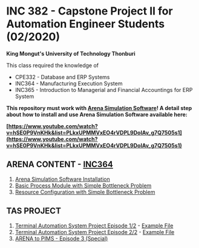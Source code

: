 # INC 382 - Capstone Project II for Automation Engineer Students (02/2020)

**King Mongut's University of Technology Thonburi**

This class required the knowledge of
- CPE332 - Database and ERP Systems
- INC364 - Manufacturing Execution System
- INC365 - Introduction to Managerial and Financial Accountings for ERP System

**This repository must work with [Arena Simulation Software](https://www.arenasimulation.com/)! A detail step about how to install and use Arena Simulation Software available here:**

**[https://www.youtube.com/watch?v=hSE0P9VnKHk&list=PLkxUPMMVxEO4rVDPL9DolAv_g7Q7505s1](https://www.youtube.com/watch?v=hSE0P9VnKHk&list=PLkxUPMMVxEO4rVDPL9DolAv_g7Q7505s1)**

## ARENA CONTENT - [INC364](https://github.com/pchulla/INC364-2019)

1. [Arena Simulation Software Installation](https://youtu.be/hSE0P9VnKHk)
2. [Basic Process Module with Simple Bottleneck Problem](https://youtu.be/GMcV97ZZ1Q8)
3. [Resource Configuration with Simple Bottleneck Problem](https://youtu.be/OPO4LVR8A5s)

## TAS PROJECT

1. [Terminal Automation System Project Episode 1/2](https://youtu.be/IOilCwgv2Sk) - [Example File](https://github.com/pchulla/INC382-2020/tree/main/ARENA/Part%201)
2. [Terminal Automation System Project Episode 2/2](https://youtu.be/DorEVIrI0rQ) - [Example File](https://github.com/pchulla/INC382-2020/tree/main/ARENA/Part%202)
3. [ARENA to PIMS - Episode 3 (Special)](https://youtu.be/97bDeZY9gwc)